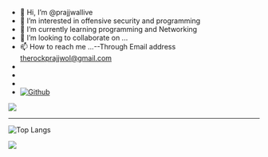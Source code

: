 - 👋 Hi, I’m @prajjwallive
- 👀 I’m interested in offensive security and programming
- 🌱 I’m currently learning programming and Networking
- 💞️ I’m looking to collaborate on ...
- 📫 How to reach me ...--Through Email address therockprajjwol@gmail.com
- 
-
- 
- [![Github](https://img.shields.io/github/followers/prajjwallive?label=Follow&style=social)](https://github.com/prajjwallive)

<img src="https://github-readme-stats.vercel.app/api?username=prajjwallive&&show_icons=true&title_color=ffffff&icon_color=bb2acf&text_color=daf7dc&bg_color=151515"></img>

<hr>

![Top Langs](https://github-readme-stats.vercel.app/api/top-langs/?username=prajjwallive&theme=tokyonight)

![](https://visitor-badge.laobi.icu/badge?page_id=prajjwallive)

<!---
prajjwallive/prajjwallive is a ✨ special ✨ repository because its `README.md` (this file) appears on your GitHub profile.
You can click the Preview link to take a look at your changes.
--->
